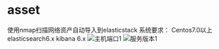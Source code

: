 # asset
使用nmap扫描网络资产自动导入到elasticstack
系统要求：
Centos7.0以上
elasticsearch6.x
kibana 6.x
![主机端口1](https://github.com/netsecli/asset/blob/master/%E4%B8%BB%E6%9C%BA%E7%AB%AF%E5%8F%A3.png)
![服务版本1](https://github.com/netsecli/asset/blob/master/%E6%9C%8D%E5%8A%A1%E7%89%88%E6%9C%AC.png)
